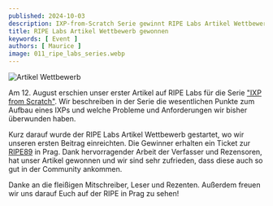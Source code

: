 ```yaml
---
published: 2024-10-03
description: IXP-from-Scratch Serie gewinnt RIPE Labs Artikel Wettbewerb
title: RIPE Labs Artikel Wettbewerb gewonnen
keywords: [ Event ]
authors: [ Maurice ]
image: 011_ripe_labs_series.webp
---
```


![Artikel Wettbewerb](011_ripe_labs_screenshot.webp)

Am 12. August erschien unser erster Artikel auf RIPE Labs für die Serie 
["IXP from Scratch"](https://labs.ripe.net/author/liske/ixp-from-scratch-building-a-new-ix/). Wir beschreiben in der Serie
die wesentlichen Punkte zum Aufbau eines IXPs und welche Probleme und Anforderungen wir bisher überwunden haben. 

Kurz darauf wurde der RIPE Labs Artikel Wettbewerb gestartet, wo wir unseren ersten Beitrag einreichten. Die Gewinner 
erhalten ein Ticket zur [RIPE89](https://ripe89.ripe.net/) in Prag. Dank hervorragender Arbeit der Verfasser und Rezensoren, hat unser Artikel
gewonnen und wir sind sehr zufrieden, dass diese auch so gut in der Community ankommen.


Danke an die fleißigen Mitschreiber, Leser und Rezenten. Außerdem freuen wir uns darauf Euch auf der RIPE in Prag zu 
sehen!
